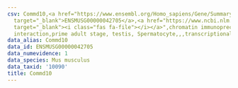 ```yaml
---
csv: Commd10,<a href="https://www.ensembl.org/Homo_sapiens/Gene/Summary?db=core;g=ENSMUSG00000042705"
  target="_blank">ENSMUSG00000042705</a>,<a href="https://www.ncbi.nlm.nih.gov/pubmed/25450459"
  target="_blank"><i class="fas fa-file"></i></a>",chromatin immunoprecipitation assay,direct
  interaction,prime adult stage, testis, Spermatocyte,,,transcriptional regulation,
data_alias: Commd10
data_id: ENSMUSG00000042705
data_numevidence: 1
data_species: Mus musculus
data_taxid: '10090'
title: Commd10
---
```

